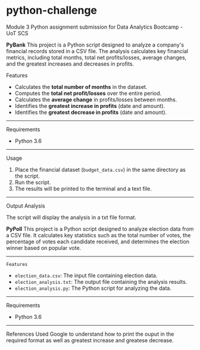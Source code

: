 # python-challenge
Module 3 Python assignment submission for Data Analytics Bootcamp - UoT SCS

**PyBank**
This project is a Python script designed to analyze a company's financial records stored in a CSV file. The analysis calculates key financial metrics, including total months, total net profits/losses, average changes, and the greatest increases and decreases in profits.

 Features

- Calculates the **total number of months** in the dataset.
- Computes the **total net profit/losses** over the entire period.
- Calculates the **average change** in profits/losses between months.
- Identifies the **greatest increase in profits** (date and amount).
- Identifies the **greatest decrease in profits** (date and amount).

---

 Requirements

- Python 3.6 

---

 Usage

1. Place the financial dataset (`budget_data.csv`) in the same directory as the script.
2. Run the script.
3. The results will be printed to the terminal and a text file.

---

 Output Analysis
 
The script will display the analysis in a txt file format.


**PyPoll**
This project is a Python script designed to analyze election data from a CSV file. It calculates key statistics such as the total number of votes, the percentage of votes each candidate received, and determines the election winner based on popular vote.

---

    Features

- `election_data.csv`: The input file containing election data.
- `election_analysis.txt`: The output file containing the analysis results.
- `election_analysis.py`: The Python script for analyzing the data.

---

 Requirements

- Python 3.6 

---

 References
 Used Google to understand how to print the ouput in the required format as well as greatest increase and greatese decrease.
